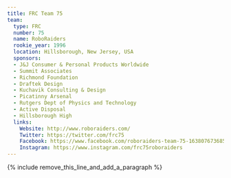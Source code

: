 ```yaml
---
title: FRC Team 75
team:
  type: FRC
  number: 75
  name: RoboRaiders
  rookie_year: 1996
  location: Hillsborough, New Jersey, USA
  sponsors:
  - J&J Consumer & Personal Products Worldwide
  - Summit Associates
  - Richmond Foundation
  - Draftek Design
  - Kuchavik Consulting & Design
  - Picatinny Arsenal
  - Rutgers Dept of Physics and Technology
  - Active Disposal
  - Hillsborough High
  links:
    Website: http://www.roboraiders.com/
    Twitter: https://twitter.com/frc75
    Facebook: https://www.facebook.com/roboraiders-team-75-163807673685492
    Instagram: https://www.instagram.com/frc75roboraiders
---
```


{% include remove_this_line_and_add_a_paragraph %}